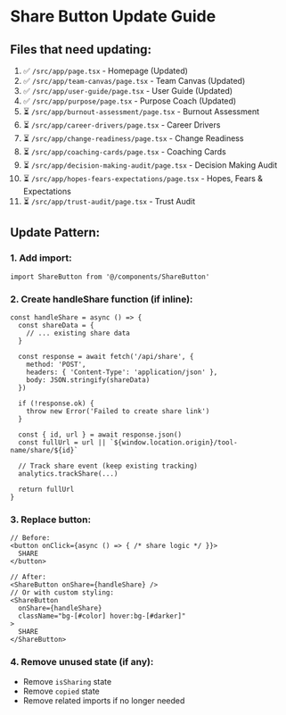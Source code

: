 # Share Button Update Guide

## Files that need updating:

1. ✅ `/src/app/page.tsx` - Homepage (Updated)
2. ✅ `/src/app/team-canvas/page.tsx` - Team Canvas (Updated)
3. ✅ `/src/app/user-guide/page.tsx` - User Guide (Updated)
4. ✅ `/src/app/purpose/page.tsx` - Purpose Coach (Updated)
5. ⏳ `/src/app/burnout-assessment/page.tsx` - Burnout Assessment
6. ⏳ `/src/app/career-drivers/page.tsx` - Career Drivers
7. ⏳ `/src/app/change-readiness/page.tsx` - Change Readiness
8. ⏳ `/src/app/coaching-cards/page.tsx` - Coaching Cards
9. ⏳ `/src/app/decision-making-audit/page.tsx` - Decision Making Audit
10. ⏳ `/src/app/hopes-fears-expectations/page.tsx` - Hopes, Fears & Expectations
11. ⏳ `/src/app/trust-audit/page.tsx` - Trust Audit

## Update Pattern:

### 1. Add import:
```tsx
import ShareButton from '@/components/ShareButton'
```

### 2. Create handleShare function (if inline):
```tsx
const handleShare = async () => {
  const shareData = {
    // ... existing share data
  }
  
  const response = await fetch('/api/share', {
    method: 'POST',
    headers: { 'Content-Type': 'application/json' },
    body: JSON.stringify(shareData)
  })
  
  if (!response.ok) {
    throw new Error('Failed to create share link')
  }
  
  const { id, url } = await response.json()
  const fullUrl = url || `${window.location.origin}/tool-name/share/${id}`
  
  // Track share event (keep existing tracking)
  analytics.trackShare(...)
  
  return fullUrl
}
```

### 3. Replace button:
```tsx
// Before:
<button onClick={async () => { /* share logic */ }}>
  SHARE
</button>

// After:
<ShareButton onShare={handleShare} />
// Or with custom styling:
<ShareButton 
  onShare={handleShare}
  className="bg-[#color] hover:bg-[#darker]"
>
  SHARE
</ShareButton>
```

### 4. Remove unused state (if any):
- Remove `isSharing` state
- Remove `copied` state
- Remove related imports if no longer needed